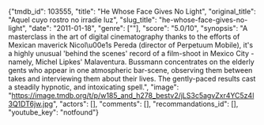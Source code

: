 {"tmdb_id": 103555, "title": "He Whose Face Gives No Light", "original_title": "Aquel cuyo rostro no irradie luz", "slug_title": "he-whose-face-gives-no-light", "date": "2011-01-18", "genre": [""], "score": "5.0/10", "synopsis": "A masterclass in the art of digital cinematography thanks to the efforts of Mexican maverick Nicol\u00e1s Pereda (director of Perpetuum Mobile), it's a highly unusual 'behind the scenes' record of a film-shoot in Mexico City - namely, Michel Lipkes' Malaventura. Bussmann concentrates on the elderly gents who appear in one atmospheric bar-scene, observing them between takes and interviewing them about their lives. The gently-paced results cast a steadily hypnotic, and intoxicating spell.", "image": "https://image.tmdb.org/t/p/w185_and_h278_bestv2/jLS3c5agvZxr4YC5z4l3Q1DT6jw.jpg", "actors": [], "comments": [], "recommandations_id": [], "youtube_key": "notfound"}